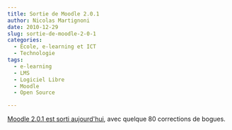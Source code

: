 ```yaml
---
title: Sortie de Moodle 2.0.1
author: Nicolas Martignoni
date: 2010-12-29
slug: sortie-de-moodle-2-0-1
categories:
  - École, e-learning et ICT
  - Technologie
tags:
  - e-learning
  - LMS
  - Logiciel Libre
  - Moodle
  - Open Source

---
```

[Moodle 2.0.1 est sorti aujourd'hui][1], avec quelque 80 corrections de bogues.

 [1]: http://moodle.org/mod/forum/discuss.php?d=165153

<!--more-->
